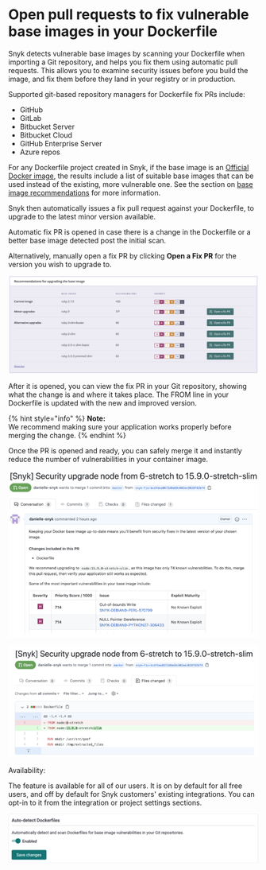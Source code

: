 # Open pull requests to fix vulnerable base images in your Dockerfile

Snyk detects vulnerable base images by scanning your Dockerfile when importing a Git repository, and helps you fix them using automatic pull requests. This allows you to examine security issues before you build the image, and fix them before they land in your registry or in production.

Supported git-based repository managers for Dockerfile fix PRs include:

* GitHub
* GitLab
* Bitbucket Server
* Bitbucket Cloud
* GitHub Enterprise Server
* Azure repos

For any Dockerfile project created in Snyk, if the base image is an [Official Docker image](https://docs.docker.com/docker-hub/official_images/), the results include a list of suitable base images that can be used instead of the existing, more vulnerable one. See the section on [base image recommendations](https://docs.snyk.io/snyk-container/getting-around-the-snyk-container-ui/analysis-and-remediation-for-your-images-from-the-snyk-app) for more information.

Snyk then automatically issues a fix pull request against your Dockerfile, to upgrade to the latest minor version available.

Automatic fix PR is opened in case there is a change in the Dockerfile or a better base image detected post the initial scan.

Alternatively, manually open a fix PR by clicking **Open a Fix PR** for the version you wish to upgrade to.

![](../../.gitbook/assets/mceclip0-6-.png)

After it is opened, you can view the fix PR in your Git repository, showing what the change is and where it takes place. The FROM line in your Dockerfile is updated with the new and improved version.

{% hint style="info" %}
**Note:**   
We recommend making sure your application works properly before merging the change.
{% endhint %}

Once the PR is opened and ready, you can safely merge it and instantly reduce the number of vulnerabilities in your container image.

![mceclip1.png](../../.gitbook/assets/mceclip1-1-.png)

![mceclip2.png](../../.gitbook/assets/mceclip2.png)

Availability:

The feature is available for all of our users. It is on by default for all free users, and off by default for Snyk customers' existing integrations. You can opt-in to it from the integration or project settings sections.

![](../../.gitbook/assets/auto-detect-dockerfiles.png)

